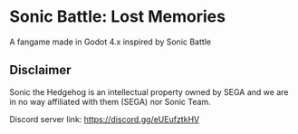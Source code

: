 # Sonic Battle: Lost Memories
A fangame made in Godot 4.x inspired by Sonic Battle

## Disclaimer
Sonic the Hedgehog is an intellectual property owned by SEGA and we are in no way affiliated with them (SEGA) nor Sonic Team.

Discord server link: https://discord.gg/eUEufztkHV
